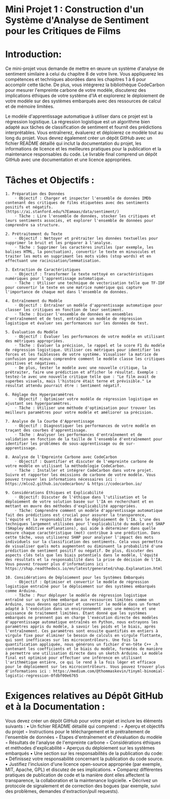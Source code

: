 
# Mini Projet 1 : Construction d'un Système d'Analyse de Sentiment pour les Critiques de Films

# Introduction:

Ce mini-projet vous demande de mettre en œuvre un système d'analyse de sentiment similaire à celui du chapitre 8 de votre livre. Vous appliquerez les compétences et techniques abordées dans les chapitres 1 à 6 pour accomplir cette tâche. De plus, vous intégrerez la bibliothèque CodeCarbon pour mesurer l'empreinte carbone de votre modèle, discuterez des implications éthiques de votre système d'IA et explorerez le déploiement de votre modèle sur des systèmes embarqués avec des ressources de calcul et de mémoire limitées.

Le modèle d'apprentissage automatique à utiliser dans ce projet est la régression logistique. La régression logistique est un algorithme bien adapté aux tâches de classification de sentiment et fournit des prédictions interprétables. Vous entraînerez, évaluerez et déploierez ce modèle tout au long du projet.
Vous devrez également créer un dépôt GitHub avec un fichier README détaillé qui inclut la documentation du projet, les informations de licence et les meilleures pratiques pour la publication et la maintenance responsables du code. Le livrable final comprend un dépôt GitHub avec une documentation et une licence appropriées.


# Tâches et Objectifs :
    1. Préparation des Données
        ◦ Objectif : Charger et inspecter l'ensemble de données IMDb contenant des critiques de films étiquetées avec des sentiments positifs et négatifs. (https://ai.stanford.edu/%7Eamaas/data/sentiment/) 
        ◦ Tâche : Lire l'ensemble de données, stocker les critiques et leurs sentiments associés, et explorer l'ensemble de données pour comprendre sa structure. 

    2. Prétraitement du Texte
        ◦ Objectif : Nettoyer et prétraiter les données textuelles pour supprimer le bruit et les préparer à l'analyse. 
        ◦ Tâche : Supprimer les caractères inutiles (par exemple, les balises HTML, la ponctuation), convertir le texte en minuscules et traiter les mots en supprimant les mots vides (stop words) et en effectuant une racinisation/lemmatisation. 

    3. Extraction de Caractéristiques
        ◦ Objectif : Transformer le texte nettoyé en caractéristiques numériques pour l'apprentissage automatique. 
        ◦ Tâche : Utiliser une technique de vectorisation telle que TF-IDF pour convertir le texte en une matrice numérique qui capture l'importance de chaque mot dans l'ensemble de données. 

    4. Entraînement du Modèle
        ◦ Objectif : Entraîner un modèle d'apprentissage automatique pour classer les critiques en fonction de leur sentiment. 
        ◦ Tâche : Diviser l'ensemble de données en ensembles d'entraînement et de test, entraîner un modèle de régression logistique et évaluer ses performances sur les données de test. 

    5. Évaluation du Modèle
        ◦ Objectif : Évaluer les performances de votre modèle en utilisant des métriques appropriées. 
        ◦ Tâche : Évaluer la précision, le rappel et le score F1 du modèle de régression logistique. Utiliser ces métriques pour identifier les forces et les faiblesses de votre système. Visualiser la matrice de confusion pour mieux comprendre comment le modèle classe les critiques positives et négatives. 
        ◦ De plus, tester le modèle avec une nouvelle critique, la prétraiter, faire une prédiction et afficher le résultat. Exemple : testez-le avec une nouvelle critique telle que : "Le film avait de superbes visuels, mais l'histoire était terne et prévisible." Le résultat attendu pourrait être : Sentiment négatif. 

    6. Réglage des Hyperparamètres
        ◦ Objectif : Optimiser votre modèle de régression logistique en ajustant ses hyperparamètres. 
        ◦ Tâche : Utiliser une méthode d'optimisation pour trouver les meilleurs paramètres pour votre modèle et améliorer sa précision. 

    7. Analyse de la Courbe d'Apprentissage
        ◦ Objectif : Diagnostiquer les performances de votre modèle en traçant des courbes d'apprentissage. 
        ◦ Tâche : Analyser les performances d'entraînement et de validation en fonction de la taille de l'ensemble d'entraînement pour identifier les problèmes de sous-apprentissage ou de sur-apprentissage. 

    8. Analyse de l'Empreinte Carbone avec CodeCarbon
        ◦ Objectif : Quantifier et discuter de l'empreinte carbone de votre modèle en utilisant la méthodologie CodeCarbon. 
        ◦ Tâche : Installer et intégrer CodeCarbon dans votre projet. Suivre et rapporter les émissions de carbone de votre modèle. Vous pouvez trouver les informations nécessaires ici : https://mlco2.github.io/codecarbon/ & https://codecarbon.io/ 

    9. Considérations Éthiques et Explicabilité
        ◦ Objectif: Discuter de l'éthique dans l'utilisation et le déploiement de votre solution basée sur l'IA en recherchant et en mettant en œuvre des méthodes d'explicabilité appropriées. 
        ◦ Tâche: Comprendre comment un modèle d'apprentissage automatique fait des prédictions est crucial pour assurer la transparence, l'équité et la responsabilité dans le déploiement de l'IA. L'une des techniques largement utilisées pour l'explicabilité du modèle est SHAP (SHapley Additive exPlanations), qui aide à déterminer dans quelle mesure chaque caractéristique (mot) contribue à une prédiction. Dans cette tâche, vous utiliserez SHAP pour analyser l'impact des mots individuels sur la classification des sentiments. Cela vous permettra de visualiser quels mots augmentent ou diminuent la probabilité d'une prédiction de sentiment positif ou négatif. De plus, discuter des aspects clés tels que les biais potentiels dans le modèle, l'équité des résultats et la responsabilité dans la prise de décision de l'IA. Vous pouvez trouver plus d'informations ici : https://shap.readthedocs.io/en/latest/generated/shap.Explanation.html 
        
    10. Considérations de Déploiement pour les Systèmes Embarqués
        ◦ Objectif : Optimiser et convertir le modèle de régression logistique entraîné pour le déploiement sur des systèmes embarqués comme Arduino. 
        ◦ Tâche : Pour déployer le modèle de régression logistique entraîné sur un système embarqué aux ressources limitées comme un Arduino, nous devons optimiser et convertir le modèle dans un format adapté à l'exécution dans un environnement avec une mémoire et une puissance de traitement limitées. Étant donné que les systèmes embarqués ne prennent pas en charge l'exécution directe des modèles d'apprentissage automatique entraînés en Python, nous extrayons les paramètres appris du modèle, à savoir les poids et le biais, après l'entraînement. Ces paramètres sont ensuite quantifiés en entiers à virgule fixe pour éliminer le besoin de calculs en virgule flottante, qui sont inefficaces sur les microcontrôleurs. Une fois la quantification appliquée, nous générons un fichier d'en-tête C++ .h contenant les coefficients et le biais du modèle, formatés de manière à permettre une utilisation directe dans un sketch Arduino. Le modèle final est optimisé pour effectuer une inférence en utilisant l'arithmétique entière, ce qui le rend à la fois léger et efficace pour le déploiement sur les microcontrôleurs. Vous pouvez trouver plus d'informations ici : https://medium.com/@thommaskevin/tinyml-binomial-logistic-regression-0fdbf00e6765 

# Exigences relatives au Dépôt GitHub et à la Documentation :
Vous devez créer un dépôt GitHub pour votre projet et inclure les éléments suivants :
    • Un fichier README détaillé qui comprend : 
        ◦ Aperçu et objectifs du projet 
        ◦ Instructions pour le téléchargement et le prétraitement de l'ensemble de données 
        ◦ Étapes d'entraînement et d'évaluation du modèle 
        ◦ Résultats de l'analyse de l'empreinte carbone 
        ◦ Considérations éthiques et méthodes d'explicabilité 
        ◦ Aperçus du déploiement sur les systèmes embarqués 
    • Une section sur les responsabilités de la publication du code: 
    • Définissez votre responsabilité concernant la publication du code source. 
    • Justifiez l'inclusion d'une licence open-source appropriée (par exemple, MIT, Apache, GPL) et discutez de ses implications. 
    • Comparez différentes pratiques de publication de code et la manière dont elles affectent la transparence, la collaboration et la maintenance logicielle. 
    • Décrivez un protocole de signalement et de correction des bogues (par exemple, suivi des problèmes, demandes d'extraction/pull requests).
